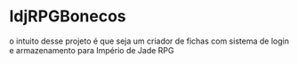 # IdjRPGBonecos
<p>o intuito desse projeto é que seja um criador de fichas com sistema de login e armazenamento para Império de Jade RPG</p>

